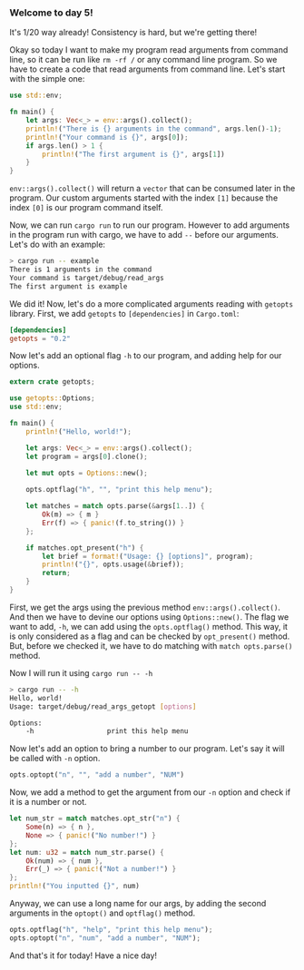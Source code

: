 ### Welcome to day 5!
It's 1/20 way already! Consistency is hard, but we're getting there!

Okay so today I want to make my program read arguments from command line, so it can be run like `rm -rf /` or any command line program. So we have to create a code that read arguments from command line. Let's start with the simple one:
```rust
use std::env;

fn main() {
    let args: Vec<_> = env::args().collect();
    println!("There is {} arguments in the command", args.len()-1);
    println!("Your command is {}", args[0]);
    if args.len() > 1 {
        println!("The first argument is {}", args[1])
    }
}
```

`env::args().collect()` will return a `vector` that can be consumed later in the program. Our custom arguments started with the index `[1]` because the index `[0]` is our program command itself.

Now, we can run `cargo run` to run our program. However to add arguments in the program run with cargo, we have to add `--` before our arguments. Let's do with an example:
```sh
> cargo run -- example
There is 1 arguments in the command
Your command is target/debug/read_args
The first argument is example
```

We did it! Now, let's do a more complicated arguments reading with `getopts` library. First, we add `getopts` to `[dependencies]` in `Cargo.toml`:
```toml
[dependencies]
getopts = "0.2"
```

Now let's add an optional flag `-h` to our program, and adding help for our options.
```rust
extern crate getopts;

use getopts::Options;
use std::env;

fn main() {
    println!("Hello, world!");

    let args: Vec<_> = env::args().collect();
    let program = args[0].clone();

    let mut opts = Options::new();
    
    opts.optflag("h", "", "print this help menu");

    let matches = match opts.parse(&args[1..]) {
        Ok(m) => { m }
        Err(f) => { panic!(f.to_string()) }
    };

    if matches.opt_present("h") {
        let brief = format!("Usage: {} [options]", program);
        println!("{}", opts.usage(&brief));
        return;
    }
}
```
First, we get the args using the previous method `env::args().collect()`. And then we have to devine our options using `Options::new()`. The flag we want to add, `-h`, we can add using the `opts.optflag()` method. This way, it is only considered as a flag and can be checked by `opt_present()` method. But, before we checked it, we have to do matching with `match opts.parse()` method.

Now I will run it using `cargo run -- -h`
```sh
> cargo run -- -h
Hello, world!
Usage: target/debug/read_args_getopt [options]

Options:
    -h                  print this help menu
```

Now let's add an option to bring a number to our program. Let's say it will be called with `-n` option.
```rust
opts.optopt("n", "", "add a number", "NUM")
```

Now, we add a method to get the argument from our `-n` option and check if it is a number or not.
```rust
let num_str = match matches.opt_str("n") {
    Some(n) => { n },
    None => { panic!("No number!") }
};
let num: u32 = match num_str.parse() {
    Ok(num) => { num },
    Err(_) => { panic!("Not a number!") }
};
println!("You inputted {}", num)
```

Anyway, we can use a long name for our args, by adding the second arguments in the `optopt()` and `optflag()` method.
```rust
opts.optflag("h", "help", "print this help menu");
opts.optopt("n", "num", "add a number", "NUM");
```

And that's it for today! Have a nice day!